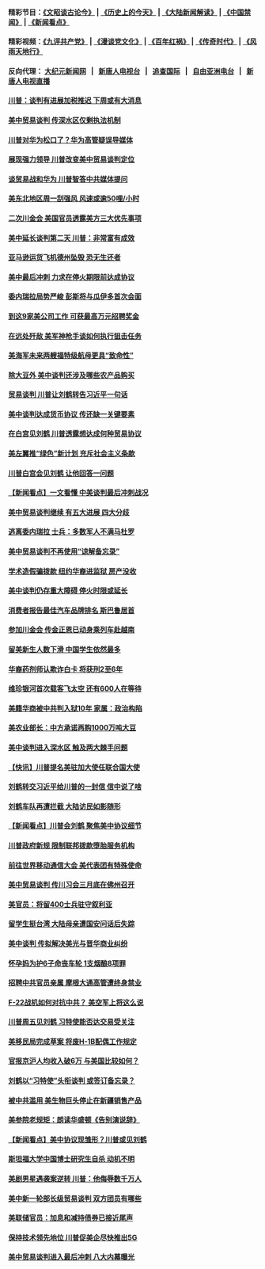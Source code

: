 #### 精彩节目：[《文昭谈古论今》](http://155.138.205.71/wenzhao) | [《历史上的今天》](http://155.138.205.71/today-in-history) | [《大陆新闻解读》](http://155.138.205.71/ntdtv-comedy) | [《中国禁闻》](http://155.138.205.71/ntdtv-news) | [《新闻看点》](http://155.138.205.71/news-insight) 

 #### 精彩视频：[《九评共产党》](http://155.138.205.71:10000/videos/jiuping) | [《漫谈党文化》](http://155.138.205.71:10000/videos/mtdwh) | [《百年红祸》](http://155.138.205.71:10000/videos/bnhh) | [《传奇时代》](http://155.138.205.71:10000/videos/legend) | [《风雨天地行》](http://155.138.205.71:10000/videos/fytdx) 

 #### 反向代理： [大纪元新闻网](http://155.138.205.71:10080/) &nbsp;&nbsp;|&nbsp;&nbsp; [新唐人电视台](http://155.138.205.71:8000/) &nbsp;&nbsp;|&nbsp;&nbsp; [追查国际](http://155.138.205.71:10010/) &nbsp;&nbsp;|&nbsp;&nbsp; [自由亚洲电台](http://155.138.205.71:9800/) &nbsp;&nbsp;|&nbsp;&nbsp; [新唐人电视直播](http://155.138.205.71/) 

#### [川普：谈判有进展加税推迟 下周或有大消息](../pages/nsc412/n11068463.md?t=02250337) 

#### [美中贸易谈判 传深水区仅剩执法机制](../pages/nsc412/n11068455.md?t=02250337) 

#### [川普对华为松口了？华为高管疑误导媒体](../pages/nsc412/n11068381.md?t=02250337) 

#### [展现强力领导 川普改变美中贸易谈判定位](../pages/nsc412/n11068404.md?t=02250337) 

#### [谈贸易战和华为 川普智答中共媒体提问](../pages/nsc412/n11068311.md?t=02250337) 

#### [美东北地区周一刮强风 风速或逾50哩/小时](../pages/nsc412/n11068273.md?t=02250337) 

#### [二次川金会 美国官员透露美方三大优先事项](../pages/nsc412/n11068276.md?t=02250337) 

#### [美中延长谈判第二天 川普：非常富有成效](../pages/nsc412/n11068121.md?t=02250337) 

#### [亚马逊运货飞机德州坠毁 恐无生还者](../pages/nsc412/n11068095.md?t=02250337) 

#### [美中最后冲刺 力求在停火期限前达成协议](../pages/nsc412/n11068045.md?t=02250337) 

#### [委内瑞拉局势严峻 彭斯将与瓜伊多首次会面](../pages/nsc412/n11067617.md?t=02250337) 

#### [到这9家美公司工作 可获最高万元招聘奖金](../pages/nsc412/n11045384.md?t=02250337) 

#### [在远处歼敌 美军神枪手谈如何执行狙击任务](../pages/nsc412/n11067342.md?t=02250337) 

#### [美海军未来两艘福特级航母更具“致命性”](../pages/nsc412/n11062809.md?t=02250337) 

#### [除大豆外 美中谈判还涉及哪些农产品购买](../pages/nsc412/n11067309.md?t=02250337) 

#### [贸易谈判 川普让刘鹤转告习近平一句话](../pages/nsc412/n11067213.md?t=02250337) 

#### [美中谈判达成货币协议 传还缺一关键要素](../pages/nsc412/n11066967.md?t=02250337) 

#### [在白宫见刘鹤 川普透露想达成何种贸易协议](../pages/nsc412/n11066718.md?t=02250337) 

#### [美左翼推“绿色”新计划 充斥社会主义条款](../pages/nsc412/n11066626.md?t=02250337) 

#### [川普白宫会见刘鹤 让他回答一问题](../pages/nsc412/n11066602.md?t=02250337) 

#### [【新闻看点】一文看懂 中美谈判最后冲刺战况](../pages/nsc412/n11066457.md?t=02250337) 

#### [美中贸易谈判继续 有五大进展 四大分歧](../pages/nsc412/n11066391.md?t=02250337) 

#### [逃离委内瑞拉 士兵：多数军人不满马杜罗](../pages/nsc412/n11066361.md?t=02250337) 

#### [美中贸易谈判不再使用“谅解备忘录”](../pages/nsc412/n11066285.md?t=02250337) 

#### [学术造假骗拨款 纽约华裔进监狱 房产没收](../pages/nsc412/n11065527.md?t=02250337) 

#### [美中谈判仍存重大障碍 停火时限或延长](../pages/nsc412/n11064736.md?t=02250337) 

#### [消费者报告最佳汽车品牌排名 斯巴鲁居首](../pages/nsc412/n11064682.md?t=02250337) 

#### [参加川金会 传金正恩已动身乘列车赴越南](../pages/nsc412/n11066064.md?t=02250337) 

#### [留美新生人数下滑 中国学生依然最多](../pages/nsc412/n11065493.md?t=02250337) 

#### [华裔药剂师认欺诈白卡 将获刑2至6年](../pages/nsc412/n11065518.md?t=02250337) 

#### [维珍银河首次载客飞太空 还有600人在等待](../pages/nsc412/n11065320.md?t=02250337) 

#### [美籍华商被中共判入狱10年 家属：政治构陷](../pages/nsc412/n11064869.md?t=02250337) 

#### [美农业部长：中方承诺再购1000万吨大豆](../pages/nsc412/n11065292.md?t=02250337) 

#### [美中谈判进入深水区 触及两大棘手问题](../pages/nsc412/n11064523.md?t=02250337) 

#### [【快讯】川普提名美驻加大使任联合国大使](../pages/nsc412/n11065030.md?t=02250337) 

#### [刘鹤转交习近平给川普的一封信 信中说了啥](../pages/nsc412/n11065005.md?t=02250337) 

#### [刘鹤车队再遭拦截 大陆访民如影随形](../pages/nsc412/n11064859.md?t=02250337) 

#### [【新闻看点】川普会刘鹤 聚焦美中协议细节](../pages/nsc412/n11064522.md?t=02250337) 

#### [川普政府新规 限制联邦拨款堕胎服务机构](../pages/nsc412/n11064673.md?t=02250337) 

#### [前往世界移动通信大会 美代表团有特殊使命](../pages/nsc412/n11064423.md?t=02250337) 

#### [美中贸易谈判 传川习会三月底在佛州召开](../pages/nsc412/n11064654.md?t=02250337) 

#### [美官员：将留400士兵驻守叙利亚](../pages/nsc412/n11064222.md?t=02250337) 

#### [留学生挺台湾 大陆母亲遭国安问话后失踪](../pages/nsc412/n11064310.md?t=02250337) 

#### [美中谈判 传拟解决美光与晋华商业纠纷](../pages/nsc412/n11064263.md?t=02250337) 

#### [怀孕妈为护6子命丧车轮 1支烟酿8项罪](../pages/nsc412/n11064137.md?t=02250337) 

#### [招聘中共官员亲属 摩根大通高管遭终身禁业](../pages/nsc412/n11062061.md?t=02250337) 

#### [F-22战机如何对抗中共？ 美空军上将这么说](../pages/nsc412/n11063375.md?t=02250337) 

#### [川普周五见刘鹤 习特使能否达交易受关注](../pages/nsc412/n11062258.md?t=02250337) 

#### [美移民局完成草案 将废H-1B配偶工作规定](../pages/nsc412/n11061934.md?t=02250337) 

#### [官报京沪人均收入破6万 与美国比较如何？](../pages/nsc412/n11061157.md?t=02250337) 

#### [刘鹤以“习特使”头衔谈判 或签订备忘录？](../pages/nsc412/n11061744.md?t=02250337) 

#### [被中共滥用 美生物巨头停止在新疆销售产品](../pages/nsc412/n11061628.md?t=02250337) 

#### [美参院老规矩：朗读华盛顿《告别演说辞》](../pages/nsc412/n11061660.md?t=02250337) 

#### [【新闻看点】美中协议现雏形？川普或见刘鹤](../pages/nsc412/n11061396.md?t=02250337) 

#### [斯坦福大学中国博士研究生自杀 动机不明](../pages/nsc412/n11061563.md?t=02250337) 

#### [美剧男星遇袭案逆转 川普：他侮辱数千万人](../pages/nsc412/n11061494.md?t=02250337) 

#### [美中新一轮部长级贸易谈判 双方团员有哪些](../pages/nsc412/n11061476.md?t=02250337) 

#### [美联储官员：加息和减持债券已接近尾声](../pages/nsc412/n11061164.md?t=02250337) 

#### [保持技术领先地位 川普促美企尽快推出5G](../pages/nsc412/n11061363.md?t=02250337) 

#### [美中贸易谈判进入最后冲刺 八大内幕曝光](../pages/nsc412/n11061198.md?t=02250337) 

